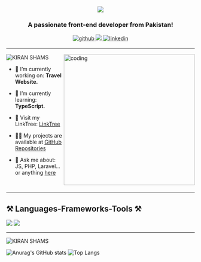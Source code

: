 <h1 align="center">
    <img src="https://readme-typing-svg.herokuapp.com/?font=Poppins&size=35&center=true&vCenter=true&width=500&height=70&duration=4000&lines=Hi+There!+👋;+I'm+KIRAN+SHAMS!;" />
</h1>
<h3 align="center">A passionate front-end developer from Pakistan!</h3>

<div align="center">
<a href="https://github.com/kiranShamsHere" target="_blank">
<img src=https://img.shields.io/badge/github-%2324292e.svg?&style=for-the-badge&logo=github&logoColor=white alt=github style="margin-bottom: 5px;" />
</a>
<!-- <a href="https://twitter.com/devabdulrehman" target="_blank">
<img src=https://img.shields.io/badge/twitter-%2300acee.svg?&style=for-the-badge&logo=twitter&logoColor=white alt=twitter style="margin-bottom: 5px;" />
</a> -->
<!-- <a href="https://dev.to/abdulrehman0" target="_blank">
<img src=https://img.shields.io/badge/dev.to-%2308090A.svg?&style=for-the-badge&logo=dev.to&logoColor=white alt=devto style="margin-bottom: 5px;" />
</a> -->
<a href="mailto:kiranshamsdhiloo@gmail.com">
<img src="https://img.shields.io/badge/Gmail-333333?style=for-the-badge&logo=gmail&logoColor=red" />
</a>
<a href="https://www.linkedin.com/in/kiranshams/" target="_blank">
<img src=https://img.shields.io/badge/linkedin-%231E77B5.svg?&style=for-the-badge&logo=linkedin&logoColor=white alt=linkedin style="margin-bottom: 5px;" />
</a>
<!-- <a href="https://www.youtube.com/channel/uc0u-cjmrinc6i3gb1dok0wa" target="_blank">
<img src=https://img.shields.io/badge/youtube-%23000000.svg?&style=for-the-badge&logo=youtube&logoColor=white alt=youtube style="margin-bottom: 5px;" />
</a>   -->
</div>  
<hr/>
<img align="right" alt="coding" width="350" style="border-radius: 5" src="https://cdn.dribbble.com/users/4055494/screenshots/15215756/media/d2b66c4ca0192aa26d103448b3d1518b.gif">

<p align="left"> <img src="https://komarev.com/ghpvc/?username=kiranShamsHere&label=Visitors:&color=007a02&style=plastic" alt="KIRAN SHAMS" /> </p>

- 🔭 I’m currently working on: **Travel Website.**

- 🌱 I’m currently learning: **TypeScript.**

- 🤝 Visit my LinkTree: <a href="https://linktr.ee/KIRAN___SHAMS">LinkTree <a/>

- 👨‍💻 My projects are available at <a href="https://github.com/kiranShamsHere?tab=repositories">GitHub Repositories<a/>

- 💬 Ask me about: JS, PHP, Laravel... or anything [here](https://github.com/kiranShamsHere/kiranShamsHere/issues)

<br/>
<hr/>
<div>
<h2>⚒️ Languages-Frameworks-Tools ⚒️</h2>
    <img src="https://skillicons.dev/icons?i=bootstrap,html,css,vscode,github,git" />
    <img src="https://skillicons.dev/icons?i=javascript,mysql,php,laravel" /><br>
</div>
<hr/>

<p><img align="center" src="https://github-readme-streak-stats.herokuapp.com/?user=kiranShamsHere&theme=dark" alt="KIRAN SHAMS" /></p>

![Anurag's GitHub stats](https://github-readme-stats.vercel.app/api?username=kiranShamsHere&show_icons=true&theme=dark)
![Top Langs](https://github-readme-stats.vercel.app/api/top-langs/?username=kiranShamsHere&layout=compact&theme=dark)
